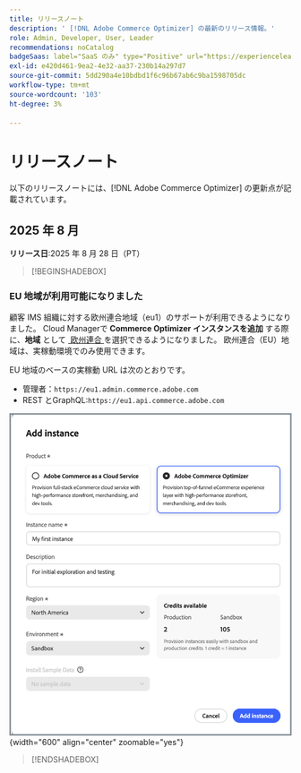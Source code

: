 ```yaml
---
title: リリースノート
description: ' [!DNL Adobe Commerce Optimizer] の最新のリリース情報。'
role: Admin, Developer, User, Leader
recommendations: noCatalog
badgeSaas: label="SaaS のみ" type="Positive" url="https://experienceleague.adobe.com/en/docs/commerce/user-guides/product-solutions" tooltip="Adobe Commerce as a Cloud ServiceおよびAdobe Commerce Optimizer プロジェクトにのみ適用されます（Adobeで管理される SaaS インフラストラクチャ）。"
exl-id: e420d461-9ea2-4e32-aa37-230b14a297d7
source-git-commit: 5dd290a4e10bdbd1f6c96b67ab6c9ba1598705dc
workflow-type: tm+mt
source-wordcount: '103'
ht-degree: 3%

---
```


# リリースノート

以下のリリースノートには、[!DNL Adobe Commerce Optimizer] の更新点が記載されています。

## 2025 年 8 月

**リリース日**:2025 年 8 月 28 日（PT）

>[!BEGINSHADEBOX]

### EU 地域が利用可能になりました

顧客 IMS 組織に対する欧州連合地域（eu1）のサポートが利用できるようになりました。 Cloud Managerで **Commerce Optimizer インスタンスを追加** する際に、**地域** として [&#x200B; 欧州連合 &#x200B;](./get-started.md#step-1-create-an-instance) を選択できるようになりました。 欧州連合（EU）地域は、実稼動環境でのみ使用できます。

EU 地域のベースの実稼動 URL は次のとおりです。

* 管理者：`https://eu1.admin.commerce.adobe.com`
* REST とGraphQL:`https://eu1.api.commerce.adobe.com`

![&#x200B; インスタンスを作成 &#x200B;](./assets/create-instance.png){width="600" align="center" zoomable="yes"}

>[!ENDSHADEBOX]
